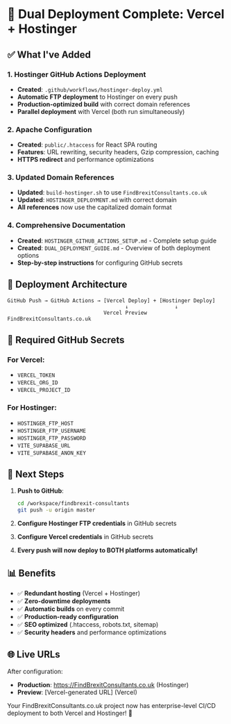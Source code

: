 # 🎉 Dual Deployment Complete: Vercel + Hostinger

## ✅ What I've Added

### 1. Hostinger GitHub Actions Deployment
- **Created**: `.github/workflows/hostinger-deploy.yml`
- **Automatic FTP deployment** to Hostinger on every push
- **Production-optimized build** with correct domain references
- **Parallel deployment** with Vercel (both run simultaneously)

### 2. Apache Configuration
- **Created**: `public/.htaccess` for React SPA routing
- **Features**: URL rewriting, security headers, Gzip compression, caching
- **HTTPS redirect** and performance optimizations

### 3. Updated Domain References  
- **Updated**: `build-hostinger.sh` to use `FindBrexitConsultants.co.uk`
- **Updated**: `HOSTINGER_DEPLOYMENT.md` with correct domain
- **All references** now use the capitalized domain format

### 4. Comprehensive Documentation
- **Created**: `HOSTINGER_GITHUB_ACTIONS_SETUP.md` - Complete setup guide
- **Created**: `DUAL_DEPLOYMENT_GUIDE.md` - Overview of both deployment options
- **Step-by-step instructions** for configuring GitHub secrets

## 🚀 Deployment Architecture

```
GitHub Push → GitHub Actions → [Vercel Deploy] + [Hostinger Deploy]
                                      ↓               ↓
                               Vercel Preview    FindBrexitConsultants.co.uk
```

## 🔐 Required GitHub Secrets

### For Vercel:
- `VERCEL_TOKEN`
- `VERCEL_ORG_ID` 
- `VERCEL_PROJECT_ID`

### For Hostinger:
- `HOSTINGER_FTP_HOST`
- `HOSTINGER_FTP_USERNAME`
- `HOSTINGER_FTP_PASSWORD`
- `VITE_SUPABASE_URL`
- `VITE_SUPABASE_ANON_KEY`

## 🎯 Next Steps

1. **Push to GitHub**:
   ```bash
   cd /workspace/findbrexit-consultants
   git push -u origin master
   ```

2. **Configure Hostinger FTP credentials** in GitHub secrets

3. **Configure Vercel credentials** in GitHub secrets

4. **Every push will now deploy to BOTH platforms automatically!**

## 📊 Benefits

- ✅ **Redundant hosting** (Vercel + Hostinger)
- ✅ **Zero-downtime deployments** 
- ✅ **Automatic builds** on every commit
- ✅ **Production-ready configuration**
- ✅ **SEO optimized** (.htaccess, robots.txt, sitemap)
- ✅ **Security headers** and performance optimizations

## 🌐 Live URLs

After configuration:
- **Production**: https://FindBrexitConsultants.co.uk (Hostinger)  
- **Preview**: [Vercel-generated URL] (Vercel)

Your FindBrexitConsultants.co.uk project now has enterprise-level CI/CD deployment to both Vercel and Hostinger! 🚀
